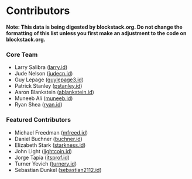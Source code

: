 # Contributors

**Note: This data is being digested by blockstack.org. Do not change the formatting of this list unless you first make an adjustment to the code on blockstack.org.**

### Core Team

- Larry Salibra ([larry.id](https://onename.com/larry))
- Jude Nelson ([judecn.id](https://onename.com/judecn))
- Guy Lepage ([guylepage3.id](https://onename.com/guylepage3))
- Patrick Stanley ([pstanley.id](https://onename.com/pstanley))
- Aaron Blankstein ([ablankstein.id](https://onename.com/ablankstein))
- Muneeb Ali ([muneeb.id](https://onename.com/muneeb))
- Ryan Shea ([ryan.id](https://onename.com/ryan))

### Featured Contributors

- Michael Freedman ([mfreed.id](https://onename.com/mfreed))
- Daniel Buchner ([buchner.id](https://onename.com/buchner))
- Elizabeth Stark ([starkness.id](https://onename.com/starkness))
- John Light ([lightcoin.id](https://onename.com/lightcoin))
- Jorge Tapia ([itsprof.id](https://onename.com/itsprof))
- Turner Yevich ([turnery.id](https://onename.com/turnery))
- Sebastian Dunkel ([sebastian2112.id](https://onename.com/sebastian2112))
